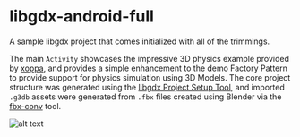 # libgdx-android-full
A sample libgdx project that comes initialized with all of the trimmings. 

The main `Activity` showcases the impressive 3D physics example provided by [xoppa](https://github.com/xoppa), and provides a simple enhancement to the demo Factory Pattern to provide support for physics simulation using 3D Models. The core project structure was generated using the [libgdx Project Setup Tool](https://github.com/libgdx/libgdx/wiki/Project-Setup-Gradle), and imported `.g3db` assets were generated from `.fbx` files created using Blender via the [fbx-conv](https://github.com/libgdx/fbx-conv) tool.

  ![alt text](http://i.imgur.com/r22NiKr.png "libgdx Bullet Physics Example")
